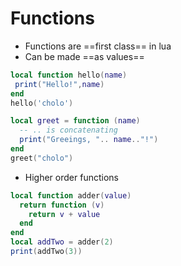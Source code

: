 # Functions

- Functions are ==first class== in lua
- Can be made ==as values==

```lua
local function hello(name)
 print("Hello!",name)
end
hello('cholo')

local greet = function (name)
  -- .. is concatenating
  print("Greeings, ".. name.."!")
end
greet("cholo")
```

- Higher order functions

```lua
local function adder(value)
  return function (v)
    return v + value
  end
end
local addTwo = adder(2)
print(addTwo(3))
```
